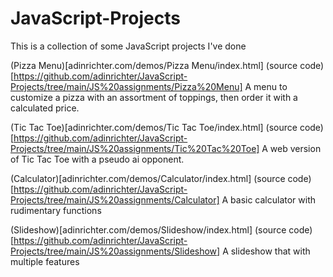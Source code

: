 # JavaScript-Projects
This is a collection of some JavaScript projects I've done

(Pizza Menu)[adinrichter.com/demos/Pizza Menu/index.html]
(source code)[https://github.com/adinrichter/JavaScript-Projects/tree/main/JS%20assignments/Pizza%20Menu]
A menu to customize a pizza with an assortment of toppings, then order it with a calculated price.

(Tic Tac Toe)[adinrichter.com/demos/Tic Tac Toe/index.html]
(source code)[https://github.com/adinrichter/JavaScript-Projects/tree/main/JS%20assignments/Tic%20Tac%20Toe]
A web version of Tic Tac Toe with a pseudo ai opponent.

(Calculator)[adinrichter.com/demos/Calculator/index.html]
(source code)[https://github.com/adinrichter/JavaScript-Projects/tree/main/JS%20assignments/Calculator]
A basic calculator with rudimentary functions

(Slideshow)[adinrichter.com/demos/Slideshow/index.html]
(source code)[https://github.com/adinrichter/JavaScript-Projects/tree/main/JS%20assignments/Slideshow]
A slideshow that with multiple features
